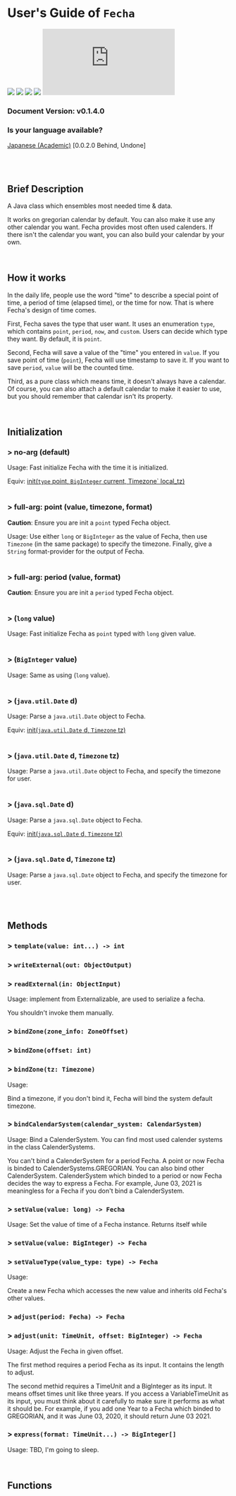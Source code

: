 User's Guide of `Fecha`
=======================================

![](https://img.shields.io/badge/status-under_development-eebbcb?logoColor=4c6473)
![](https://img.shields.io/github/issues-raw/OzelotVanilla/Jathon/bug:%20Fecha?color=c53d43&label=bug)
![](https://img.shields.io/github/issues-raw/OzelotVanilla/Jathon/warning:%20Fecha?color=f08300&label=warn)
![](https://img.shields.io/github/issues-raw/OzelotVanilla/Jathon/todo:%20Fecha?color=38a1db&label=todo)
![](https://img.shields.io/github/size/OzelotVanilla/Jathon/src/main/java/org/ceslang/jathon/time/Fecha.java?color=cee4ae&logoColor=4c6473)

### Document Version: v0.1.4.0

### Is your language available?

<a href="./Fecha-jpa.md">
Japanese (Academic)</a> [0.0.2.0 Behind, Undone]

<br /><br />

Brief Description
---------------------------------------

A Java class which ensembles most needed time & data.

It works on gregorian calendar by default. You can also make it use any other calendar you want. Fecha provides most
often used calenders. If there isn't the calendar you want, you can also build your calendar by your own.

<br />

How it works
---------------------------------------

In the daily life, people use the word "time" to describe a special point of time, a period of time (elapsed time), or
the time for now. That is where Fecha's design of time comes.

First, Fecha saves the type that user want. It uses an enumeration `type`, which contains `point`, `period`, `now`,
and `custom`. Users can decide which type they want. By default, it is `point`.

Second, Fecha will save a value of the "time" you entered in `value`. If you save point of time (`point`), Fecha will
use timestamp to save it. If you want to save `period`, `value` will be the counted time.

Third, as a pure class which means time, it doesn't always have a calendar. Of course, you can also attach a default
calendar to make it easier to use, but you should remember that calendar isn't its property.

<br />


Initialization
---------------------------------------

### \> no-arg (default)

Usage: Fast initialize Fecha with the time it is initialized.

Equiv: [init(`type` point, `BigInteger` current, Timezone` local_tz)](#-full-arg-point-value-timezone-format)
<br /><br />

### \> full-arg: point (value, timezone, format)

**Caution**: Ensure you are init a `point` typed Fecha object.

Usage: Use either `long` or `BigInteger` as the value of Fecha, then use `Timezone`
(in the same package) to specify the timezone. Finally, give a `String` format-provider for the output of Fecha.
<br /><br />

### \> full-arg: period (value, format)

**Caution**: Ensure you are init a `period` typed Fecha object.
<br /><br />

### \> (`long` value)

Usage: Fast initialize Fecha as `point` typed with `long` given value.
<br /><br />

### \> (`BigInteger` value)

Usage: Same as using (`long` value).
<br /><br />

### \> (`java.util.Date` d)

Usage: Parse a `java.util.Date` object to Fecha.

Equiv: [init(`java.util.Date` d, `Timezone` tz)](#-javautildate-d-timezone-tz)
<br /><br />

### \> (`java.util.Date` d, `Timezone` tz)

Usage: Parse a `java.util.Date` object to Fecha, and specify the timezone for user.
<br /><br />

### \> (`java.sql.Date` d)

Usage: Parse a `java.sql.Date` object to Fecha.

Equiv: [init(`java.sql.Date` d, `Timezone` tz)](#-javasqldate-d-timezone-tz)
<br /><br />

### \> (`java.sql.Date` d, `Timezone` tz)

Usage: Parse a `java.sql.Date` object to Fecha, and specify the timezone for user.
<br /><br />

<br />

Methods
---------------------------------------

### \> `template(value: int...) -> int`

### \> `writeExternal(out: ObjectOutput)`
### \> `readExternal(in: ObjectInput)`
Usage: implement from Externalizable, are used to serialize a fecha.

You shouldn't invoke them manually.

### \> `bindZone(zone_info: ZoneOffset)`
### \> `bindZone(offset: int)`
### \> `bindZone(tz: Timezone)`
Usage:

Bind a timezone, if you don't bind it, Fecha will bind the system default timezone.

### \> `bindCalendarSystem(calendar_system: CalendarSystem)`
Usage: Bind a CalenderSystem. You can find most used calender systems in the class CalenderSystems.

You can't bind a CalenderSystem for a period Fecha.
A point or now Fecha is binded to CalenderSystems.GREGORIAN.
You can also bind other CalenderSystem.
CalenderSystem which binded to a period or now Fecha decides the way to express a Fecha.
For example, June 03, 2021 is meaningless for a Fecha if you don't bind a CalenderSystem.

### \> `setValue(value: long) -> Fecha`

<!-- setValue(long): Fecha -->

<!-- set value -->

Usage: Set the value of time of a Fecha instance. Returns itself while 

### \> `setValue(value: BigInteger) -> Fecha`
### \> `setValueType(value_type: type) -> Fecha`
Usage:

Create a new Fecha which accesses the new value and inherits old Fecha's other values.

### \> `adjust(period: Fecha) -> Fecha`
### \> `adjust(unit: TimeUnit, offset: BigInteger) -> Fecha`
Usage: Adjust the Fecha in given offset.

The first method requires a period Fecha as its input. It contains the length to adjust.

The second methid requires a TimeUnit and a BigInteger as its input.
It means offset times unit like three years.
If you access a VariableTimeUnit as its input,
you must think about it carefully to make sure it performs as what it should be.
For example, if you add one Year to a Fecha which binded to GREGORIAN,
and it was June 03, 2020, it should return June 03 2021.

### \> `express(format: TimeUnit...) -> BigInteger[]`
Usage: TBD, I'm going to sleep.


<!--Legacy signature here, like things below (this line should be removed) ->

<!-- template(int...): int -->

<!-- Put keywords for searching here -->

<br />

Functions
---------------------------------------
